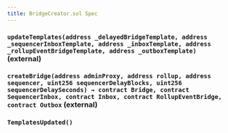 ```yaml
---
title: BridgeCreator.sol Spec
---
```


### `updateTemplates(address _delayedBridgeTemplate, address _sequencerInboxTemplate, address _inboxTemplate, address _rollupEventBridgeTemplate, address _outboxTemplate)` (external)

### `createBridge(address adminProxy, address rollup, address sequencer, uint256 sequencerDelayBlocks, uint256 sequencerDelaySeconds) → contract Bridge, contract SequencerInbox, contract Inbox, contract RollupEventBridge, contract Outbox` (external)

### `TemplatesUpdated()`
